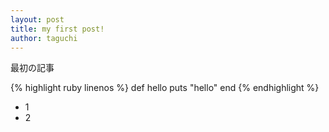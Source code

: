 ```yaml
---
layout: post
title: my first post!
author: taguchi
---
```

最初の記事

{% highlight ruby linenos %}
def hello
  puts "hello"
end
{% endhighlight %}

* 1
* 2
